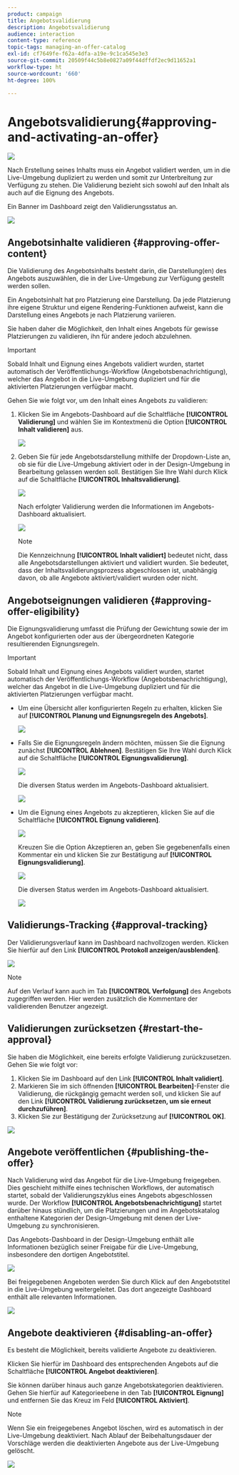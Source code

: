 ```yaml
---
product: campaign
title: Angebotsvalidierung
description: Angebotsvalidierung
audience: interaction
content-type: reference
topic-tags: managing-an-offer-catalog
exl-id: cf7649fe-f62a-4dfa-a19e-9c1ca545e3e3
source-git-commit: 20509f44c5b8e0827a09f44dffdf2ec9d11652a1
workflow-type: ht
source-wordcount: '660'
ht-degree: 100%

---
```


# Angebotsvalidierung{#approving-and-activating-an-offer}

![](../../assets/v7-only.svg)

Nach Erstellung seines Inhalts muss ein Angebot validiert werden, um in die Live-Umgebung dupliziert zu werden und somit zur Unterbreitung zur Verfügung zu stehen. Die Validierung bezieht sich sowohl auf den Inhalt als auch auf die Eignung des Angebots.

Ein Banner im Dashboard zeigt den Validierungsstatus an.

![](assets/offer_validate_001.png)

## Angebotsinhalte validieren {#approving-offer-content}

Die Validierung des Angebotsinhalts besteht darin, die Darstellung(en) des Angebots auszuwählen, die in der Live-Umgebung zur Verfügung gestellt werden sollen.

Ein Angebotsinhalt hat pro Platzierung eine Darstellung. Da jede Platzierung ihre eigene Struktur und eigene Rendering-Funktionen aufweist, kann die Darstellung eines Angebots je nach Platzierung variieren.

Sie haben daher die Möglichkeit, den Inhalt eines Angebots für gewisse Platzierungen zu validieren, ihn für andere jedoch abzulehnen.

>[!IMPORTANT]
>
>Sobald Inhalt und Eignung eines Angebots validiert wurden, startet automatisch der Veröffentlichungs-Workflow (Angebotsbenachrichtigung), welcher das Angebot in die Live-Umgebung dupliziert und für die aktivierten Platzierungen verfügbar macht.

Gehen Sie wie folgt vor, um den Inhalt eines Angebots zu validieren:

1. Klicken Sie im Angebots-Dashboard auf die Schaltfläche **[!UICONTROL Validierung]** und wählen Sie im Kontextmenü die Option **[!UICONTROL Inhalt validieren]** aus.

   ![](assets/offer_validate_002.png)

1. Geben Sie für jede Angebotsdarstellung mithilfe der Dropdown-Liste an, ob sie für die Live-Umgebung aktiviert oder in der Design-Umgebung in Bearbeitung gelassen werden soll. Bestätigen Sie Ihre Wahl durch Klick auf die Schaltfläche **[!UICONTROL Inhaltsvalidierung]**.

   ![](assets/offer_validate_003.png)

   Nach erfolgter Validierung werden die Informationen im Angebots-Dashboard aktualisiert.

   ![](assets/offer_validate_004.png)

   >[!NOTE]
   >
   >Die Kennzeichnung **[!UICONTROL Inhalt validiert]** bedeutet nicht, dass alle Angebotsdarstellungen aktiviert und validiert wurden. Sie bedeutet, dass der Inhaltsvalidierungsprozess abgeschlossen ist, unabhängig davon, ob alle Angebote aktiviert/validiert wurden oder nicht.

## Angebotseignungen validieren {#approving-offer-eligibility}

Die Eignungsvalidierung umfasst die Prüfung der Gewichtung sowie der im Angebot konfigurierten oder aus der übergeordneten Kategorie resultierenden Eignungsregeln.

>[!IMPORTANT]
>
>Sobald Inhalt und Eignung eines Angebots validiert wurden, startet automatisch der Veröffentlichungs-Workflow (Angebotsbenachrichtigung), welcher das Angebot in die Live-Umgebung dupliziert und für die aktivierten Platzierungen verfügbar macht.

* Um eine Übersicht aller konfigurierten Regeln zu erhalten, klicken Sie auf **[!UICONTROL Planung und Eignungsregeln des Angebots]**.

   ![](assets/offer_validate_005.png)

* Falls Sie die Eignungsregeln ändern möchten, müssen Sie die Eignung zunächst **[!UICONTROL Ablehnen]**. Bestätigen Sie Ihre Wahl durch Klick auf die Schaltfläche **[!UICONTROL Eignungsvalidierung]**.

   ![](assets/offer_validate_007.png)

   Die diversen Status werden im Angebots-Dashboard aktualisiert.

   ![](assets/offer_validate_006.png)

* Um die Eignung eines Angebots zu akzeptieren, klicken Sie auf die Schaltfläche **[!UICONTROL Eignung validieren]**.

   ![](assets/offer_validate_008.png)

   Kreuzen Sie die Option Akzeptieren an, geben Sie gegebenenfalls einen Kommentar ein und klicken Sie zur Bestätigung auf **[!UICONTROL Eignungsvalidierung]**.

   ![](assets/offer_validate_009.png)

   Die diversen Status werden im Angebots-Dashboard aktualisiert.

   ![](assets/offer_validate_010.png)

## Validierungs-Tracking {#approval-tracking}

Der Validierungsverlauf kann im Dashboard nachvollzogen werden. Klicken Sie hierfür auf den Link **[!UICONTROL Protokoll anzeigen/ausblenden]**.

![](assets/offer_validate_012.png)

>[!NOTE]
>
>Auf den Verlauf kann auch im Tab **[!UICONTROL Verfolgung]** des Angebots zugegriffen werden. Hier werden zusätzlich die Kommentare der validierenden Benutzer angezeigt.

## Validierungen zurücksetzen {#restart-the-approval}

Sie haben die Möglichkeit, eine bereits erfolgte Validierung zurückzusetzen. Gehen Sie wie folgt vor:

1. Klicken Sie im Dashboard auf den Link **[!UICONTROL Inhalt validiert]**.
1. Markieren Sie im sich öffnenden **[!UICONTROL Bearbeiten]**-Fenster die Validierung, die rückgängig gemacht werden soll, und klicken Sie auf den Link **[!UICONTROL Validierung zurücksetzen, um sie erneut durchzuführen]**.
1. Klicken Sie zur Bestätigung der Zurücksetzung auf **[!UICONTROL OK]**.

![](assets/offer_validate_013.png)

## Angebote veröffentlichen {#publishing-the-offer}

Nach Validierung wird das Angebot für die Live-Umgebung freigegeben. Dies geschieht mithilfe eines technischen Workflows, der automatisch startet, sobald der Validierungszyklus eines Angebots abgeschlossen wurde. Der Workflow **[!UICONTROL Angebotsbenachrichtigung]** startet darüber hinaus stündlich, um die Platzierungen und im Angebotskatalog enthaltene Kategorien der Design-Umgebung mit denen der Live-Umgebung zu synchronisieren.

Das Angebots-Dashboard in der Design-Umgebung enthält alle Informationen bezüglich seiner Freigabe für die Live-Umgebung, insbesondere den dortigen Angebotstitel.

![](assets/offer_golive_001.png)

Bei freigegebenen Angeboten werden Sie durch Klick auf den Angebotstitel in die Live-Umgebung weitergeleitet. Das dort angezeigte Dashboard enthält alle relevanten Informationen.

![](assets/offer_golive_002.png)

## Angebote deaktivieren {#disabling-an-offer}

Es besteht die Möglichkeit, bereits validierte Angebote zu deaktivieren.

Klicken Sie hierfür im Dashboard des entsprechenden Angebots auf die Schaltfläche **[!UICONTROL Angebot deaktivieren]**.

Sie können darüber hinaus auch ganze Angebotskategorien deaktivieren. Gehen Sie hierfür auf Kategorieebene in den Tab **[!UICONTROL Eignung]** und entfernen Sie das Kreuz im Feld **[!UICONTROL Aktiviert]**.

>[!NOTE]
>
>Wenn Sie ein freigegebenes Angebot löschen, wird es automatisch in der Live-Umgebung deaktiviert. Nach Ablauf der Beibehaltungsdauer der Vorschläge werden die deaktivierten Angebote aus der Live-Umgebung gelöscht.

![](assets/offer_preview_deactivate.png)
